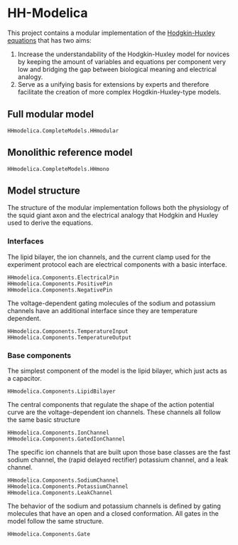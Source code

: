 # HH-Modelica

This project contains a modular implementation of the [Hodgkin-Huxley equations](https://en.wikipedia.org/wiki/Hodgkin%E2%80%93Huxley_model) that has two aims:

1. Increase the understandability of the Hodgkin-Huxley model for novices by keeping the amount of variables and equations per component very low and bridging the gap between biological meaning and electrical analogy.
2. Serve as a unifying basis for extensions by experts and therefore facilitate the creation of more complex Hogdkin-Huxley-type models.

## Full modular model

```@modelica
HHmodelica.CompleteModels.HHmodular
```

## Monolithic reference model

```@modelica
HHmodelica.CompleteModels.HHmono
```

## Model structure

The structure of the modular implementation follows both the physiology of the squid giant axon and the electrical analogy that Hodgkin and Huxley used to derive the equations.

### Interfaces

The lipid bilayer, the ion channels, and the current clamp used for the experiment protocol each are electrical components with a basic interface.

```@modelica
HHmodelica.Components.ElectricalPin
HHmodelica.Components.PositivePin
HHmodelica.Components.NegativePin
```

The voltage-dependent gating molecules of the sodium and potassium channels have an additional interface since they are temperature dependent.

```@modelica
HHmodelica.Components.TemperatureInput
HHmodelica.Components.TemperatureOutput
```

### Base components

The simplest component of the model is the lipid bilayer, which just acts as a capacitor.

```@modelica
HHmodelica.Components.LipidBilayer
```

The central components that regulate the shape of the action potential curve are the voltage-dependent ion channels.
These channels all follow the same basic structure

```@modelica
HHmodelica.Components.IonChannel
HHmodelica.Components.GatedIonChannel
```

The specific ion channels that are built upon those base classes are the fast sodium channel, the (rapid delayed rectifier) potassium channel, and a leak channel.

```@modelica
HHmodelica.Components.SodiumChannel
HHmodelica.Components.PotassiumChannel
HHmodelica.Components.LeakChannel
```

The behavior of the sodium and potassium channels is defined by gating molecules that have an open and a closed conformation.
All gates in the model follow the same structure.

```@modelica
HHmodelica.Components.Gate
```
